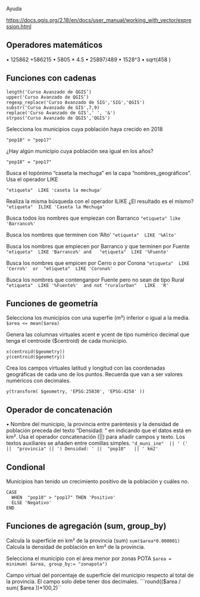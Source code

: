 
Ayuda

https://docs.qgis.org/2.18/en/docs/user_manual/working_with_vector/expression.html 

## Operadores matemáticos

• 125862 +586215
• 5805 * 4.5
• 25897/489
• 1528^3 
• sqrt(458 )

## Funciones con cadenas
```
length('Curso Avanzado de QGIS’)
upper('Curso Avanzado de QGIS’)
regexp_replace('Curso Avanzado de SIG','SIG','QGIS')
substr('Curso Avanzado de GIS',7,9)
replace('Curso Avanzado de GIS',' ', '&')
strpos('Curso Avanzado de QGIS','QGIS')
```

Selecciona los municipios cuya población haya crecido en 2018
```
"pop18" > "pop17"
```

¿Hay algún municipio cuya población sea igual en los años?
```
"pop18" = "pop17"
```

Busca el topónimo “caseta la mechuga” en la capa “nombres_geográficos”. Usa el operador LIKE
```
"etiqueta"  LIKE 'caseta la mechuga'
```

Realiza la misma búsqueda con el operador ILIKE ¿El resultado es el mismo?
```"etiqueta"  ILIKE 'Caseta la Mechuga'```

Busca todos los nombres que empiezan con Barranco
```"etiqueta" like 'Barranco%'```

Busca los nombres que terminen con ‘Alto’
```"etiqueta"  LIKE '%Alto'```

Busca los nombres que empiecen por Barranco y que terminen por Fuente
```"etiqueta"  LIKE 'Barranco%' and   "etiqueta"  LIKE '%Fuente' ```

Busca los nombres que empicen por Cerro o por Corona
```"etiqueta"  LIKE 'Cerro%'  or  "etiqueta"  LIKE 'Corona%'```

Busca los nombres que contenganpor Fuente pero no sean de tipo Rural
```"etiqueta"  LIKE '%Fuente%'  and not "ruralurban"   LIKE  'R' ```

## Funciones de geometría

Selecciona los municipios con una superfie (m²) inferior o igual a la media.
```$area <= mean($area)```

Genera las columnas virtuales xcent e ycent  de tipo numérico decimal que tenga el centroide ($centroid) de cada municipio.
```
x(centroid($geometry))
y(centroid($geometry))
```
Crea los campos  virtuales latitud y longitud con las coordenadas geográficas de cada uno de los puntos. Recuerda que van a ser valores numéricos con decimales.
```x(transform( $geometry, 'EPSG:25830', 'EPSG:4258' ))
y(transform( $geometry, 'EPSG:25830', 'EPSG:4258' ))
```

## Operador de concatenación

• Nombre del municipio, la provincia entre paréntesis y la densidad de población preceda del texto “Densidad: “ en indicando que el datos está en km². Usa el operador concatenación (||)  para añadir campos y texto. Los textos auxiliares se añaden entre comillas simples.
 ```"d_muni_ine"  || ' (' ||  "provincia" || ') Densidad: ' ||  "pop18"   || ' km2'```

## Condional

Municipios han tenido un crecimiento positivo de  la población y cuáles no.
```
CASE 
  WHEN  "pop18" > "pop17" THEN 'Positivo'
  ELSE 'Negativo'
END
```
## Funciones de agregación (sum, group_by)
Calcula la superficie en km²  de la provincia (sum)
```sum($area*0.000001)```
Calcula la densidad de población en km²  de la provincia.

Selecciona el municipio con el área menor por zonas POTA
```$area =  minimum( $area, group_by:= "zonapota")```

Campo  virtual del porcentaje de superficie del municipio respecto al total de la provincia. El campo solo debe tener dos decimales.
```round(($area / sum( $area ))*100,2)``
